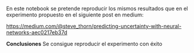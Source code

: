 En este notebook se pretende reproducir los mismos resultados que en el experimento propuesto en el siguiente post en medium:

https://medium.com/@steve_thorn/predicting-uncertainty-with-neural-networks-aec0217eb37d


**Conclusiones**
Se consigue reproducir el experimento con éxito
